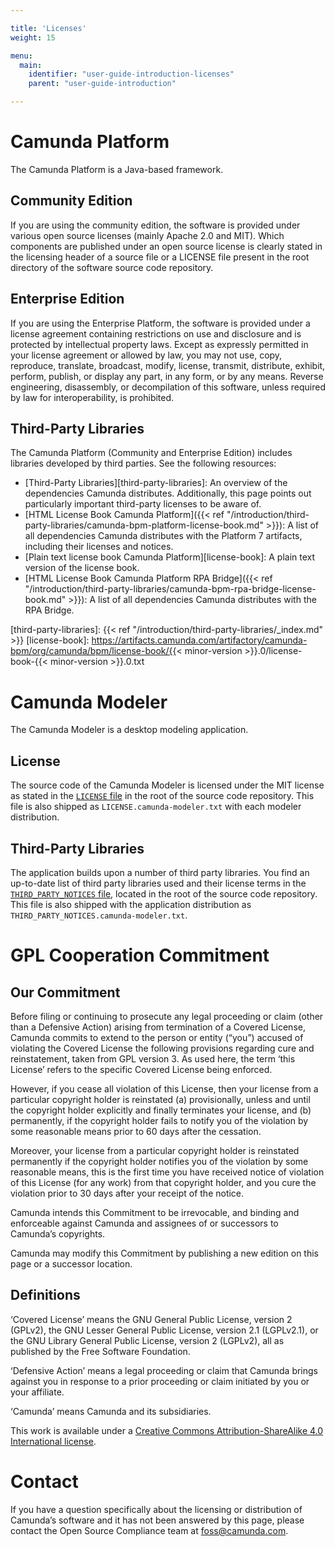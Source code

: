 ```yaml
---

title: 'Licenses'
weight: 15

menu:
  main:
    identifier: "user-guide-introduction-licenses"
    parent: "user-guide-introduction"

---
```



# Camunda Platform

The Camunda Platform is a Java-based framework.

## Community Edition

If you are using the community edition, the software is provided under various open source licenses (mainly Apache 2.0 and MIT). Which components are published under an open source license is clearly stated in the licensing header of a source file or a LICENSE file present in the root directory of the software source code repository.

## Enterprise Edition

If you are using the Enterprise Platform, the software is provided under a license agreement containing restrictions on use and disclosure and is protected by intellectual property laws. Except as expressly permitted in your license agreement or allowed by law, you may not use, copy, reproduce, translate, broadcast, modify, license, transmit, distribute, exhibit, perform, publish, or display any part, in any form, or by any means. Reverse engineering, disassembly, or decompilation of this software, unless required by law for interoperability, is prohibited.

## Third-Party Libraries

The Camunda Platform (Community and Enterprise Edition) includes libraries developed by third parties. See the following resources:

* [Third-Party Libraries][third-party-libraries]: An overview of the dependencies Camunda distributes. Additionally, this page points out particularly important third-party licenses to be aware of.
* [HTML License Book Camunda Platform]({{< ref "/introduction/third-party-libraries/camunda-bpm-platform-license-book.md" >}}): A list of all dependencies Camunda distributes with the Platform 7 artifacts, including their licenses and notices.
* [Plain text license book Camunda Platform][license-book]: A plain text version of the license book.
* [HTML License Book Camunda Platform RPA Bridge]({{< ref "/introduction/third-party-libraries/camunda-bpm-rpa-bridge-license-book.md" >}}): A list of all dependencies Camunda distributes with the RPA Bridge.

[third-party-libraries]: {{< ref "/introduction/third-party-libraries/_index.md" >}}
[license-book]: https://artifacts.camunda.com/artifactory/camunda-bpm/org/camunda/bpm/license-book/{{< minor-version >}}.0/license-book-{{< minor-version >}}.0.txt


# Camunda Modeler

The Camunda Modeler is a desktop modeling application.

## License 

The source code of the Camunda Modeler is licensed under the MIT license as stated in the [`LICENSE` file](https://github.com/camunda/camunda-modeler/blob/master/LICENSE) in the root of the source code repository. This file is also shipped as `LICENSE.camunda-modeler.txt` with each modeler distribution.

## Third-Party Libraries

The application builds upon a number of third party libraries. You find an up-to-date list of third party libraries used and their license terms in the [`THIRD_PARTY_NOTICES` file](https://github.com/camunda/camunda-modeler/blob/master/THIRD_PARTY_NOTICES), located in the root of the source code repository. This file is also shipped with the application distribution as `THIRD_PARTY_NOTICES.camunda-modeler.txt`.

# GPL Cooperation Commitment

## Our Commitment

Before filing or continuing to prosecute any legal proceeding or claim (other than a Defensive Action) arising from termination of a Covered License, Camunda commits to extend to the person or entity (“you”) accused of violating the Covered License the following provisions regarding cure and reinstatement, taken from GPL version 3. As used here, the term ‘this License’ refers to the specific Covered License being enforced.

However, if you cease all violation of this License, then your license from a particular copyright holder is reinstated (a) provisionally, unless and until the copyright holder explicitly and finally terminates your license, and (b) permanently, if the copyright holder fails to notify you of the violation by some reasonable means prior to 60 days after the cessation.

Moreover, your license from a particular copyright holder is reinstated permanently if the copyright holder notifies you of the violation by some reasonable means, this is the first time you have received notice of violation of this License (for any work) from that copyright holder, and you cure the violation prior to 30 days after your receipt of the notice.

Camunda intends this Commitment to be irrevocable, and binding and enforceable against Camunda and assignees of or successors to Camunda’s copyrights.

Camunda may modify this Commitment by publishing a new edition on this page or a successor location.

## Definitions

‘Covered License’ means the GNU General Public License, version 2 (GPLv2), the GNU Lesser General Public License, version 2.1 (LGPLv2.1), or the GNU Library General Public License, version 2 (LGPLv2), all as published by the Free Software Foundation.

‘Defensive Action’ means a legal proceeding or claim that Camunda brings against you in response to a prior proceeding or claim initiated by you or your affiliate.

‘Camunda’ means Camunda and its subsidiaries.

This work is available under a [Creative Commons Attribution-ShareAlike 4.0 International license](https://creativecommons.org/licenses/by-sa/4.0/).

# Contact

If you have a question specifically about the licensing or distribution of Camunda’s software and it has not been answered by this page, please contact the Open Source Compliance team at [foss@camunda.com](mailto:foss@camunda.com).
